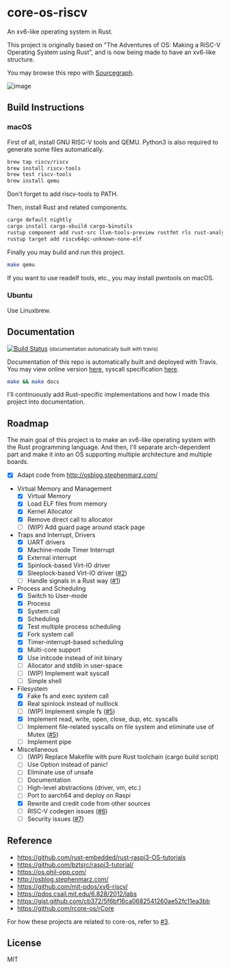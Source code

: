 # core-os-riscv

An xv6-like operating system in Rust.

This project is originally based on "The Adventures of OS: Making a RISC-V Operating System using Rust",
and is now being made to have an xv6-like structure.

You may browse this repo with [Sourcegraph](https://sourcegraph.com/github.com/skyzh/core-os-riscv).

![image](https://user-images.githubusercontent.com/4198311/75010448-1fa76080-54b8-11ea-80b5-cf41af044fe3.png)

## Build Instructions

### macOS

First of all, install GNU RISC-V tools and QEMU. Python3 is also required to generate some files automatically.

```bash
brew tap riscv/riscv
brew install riscv-tools
brew test riscv-tools
brew install qemu
```

Don't forget to add riscv-tools to PATH.

Then, install Rust and related components.

```bash
cargo default nightly
cargo install cargo-xbuild cargo-binutils
rustup component add rust-src llvm-tools-preview rustfmt rls rust-analysis
rustup target add riscv64gc-unknown-none-elf
```

Finally you may build and run this project.

```bash
make qemu
```

If you want to use readelf tools, etc., you may install pwntools on macOS.

### Ubuntu

Use Linuxbrew.

## Documentation

[![Build Status](https://travis-ci.com/skyzh/core-os-riscv.svg?branch=master)](https://travis-ci.com/skyzh/core-os-riscv)
<small>(documentation automatically built with travis)</small>

Documentation of this repo is automatically built and deployed with Travis. You may view online version 
[here](https://skyzh.github.io/core-os-riscv/kernel/), 
syscall specification [here](https://skyzh.github.io/core-os-riscv/user/syscall/index.html).

```bash
make && make docs
```

I'll continuously add Rust-specific implementations and how I made this project into documentation.

## Roadmap

The main goal of this project is to make an xv6-like operating system with the Rust programming language.
And then, I'll separate arch-dependent part and make it into an OS supporting multiple architecture and
multiple boards.

- [x] Adapt code from http://osblog.stephenmarz.com/

* Virtual Memory and Management
    - [x] Virtual Memory
    - [x] Load ELF files from memory
    - [x] Kernel Allocator
    - [x] Remove direct call to allocator
    - [ ] (WIP) Add guard page around stack page
* Traps and Interrupt, Drivers
    - [x] UART drivers
    - [x] Machine-mode Timer Interrupt
    - [x] External interrupt
    - [x] Spinlock-based Virt-IO driver
    - [x] Sleeplock-based Virt-IO driver ([#2](https://github.com/skyzh/core-os-riscv/issues/2))
    - [ ] Handle signals in a Rust way ([#1](https://github.com/skyzh/core-os-riscv/issues/1))
* Process and Scheduling
    - [x] Switch to User-mode
    - [x] Process
    - [x] System call
    - [x] Scheduling
    - [x] Test multiple process scheduling
    - [x] Fork system call
    - [x] Timer-interrupt-based scheduling
    - [x] Multi-core support
    - [x] Use initcode instead of init binary
    - [ ] Allocator and stdlib in user-space
    - [ ] (WIP) Implement wait syscall
    - [ ] Simple shell
* Filesystem
    - [x] Fake fs and exec system call
    - [x] Real spinlock instead of nulllock
    - [ ] (WIP) Implement simple fs ([#5](https://github.com/skyzh/core-os-riscv/issues/5))
    - [x] Implement read, write, open, close, dup, etc. syscalls
    - [ ] Implement file-related syscalls on file system and eliminate use of Mutex ([#5](https://github.com/skyzh/core-os-riscv/issues/5))
    - [ ] Implement pipe
* Miscellaneous
    - [ ] (WIP) Replace Makefile with pure Rust toolchain (cargo build script)
    - [ ] Use Option instead of panic!
    - [ ] Eliminate use of unsafe
    - [ ] Documentation
    - [ ] High-level abstractions (driver, vm, etc.)
    - [ ] Port to aarch64 and deploy on Raspi
    - [x] Rewrite and credit code from other sources
    - [ ] RISC-V codegen issues ([#6](https://github.com/skyzh/core-os-riscv/issues/6))
    - [ ] Security issues ([#7](https://github.com/skyzh/core-os-riscv/issues/7))

## Reference

* https://github.com/rust-embedded/rust-raspi3-OS-tutorials
* https://github.com/bztsrc/raspi3-tutorial/
* https://os.phil-opp.com/
* http://osblog.stephenmarz.com/
* https://github.com/mit-pdos/xv6-riscv/
* https://pdos.csail.mit.edu/6.828/2012/labs
* https://gist.github.com/cb372/5f6bf16ca0682541260ae52fc11ea3bb
* https://github.com/rcore-os/rCore

For how these projects are related to core-os, refer to [#3](https://github.com/skyzh/core-os-riscv/issues/3).

## License

MIT